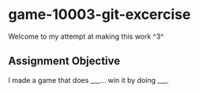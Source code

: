 # game-10003-git-excercise
Welcome to my attempt at making this work ^3^

## Assignment Objective
I made a game that does ___... win it by doing ___.
